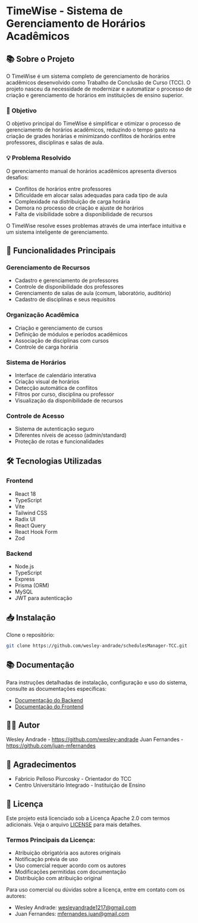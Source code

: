 # TimeWise - Sistema de Gerenciamento de Horários Acadêmicos

## 📚 Sobre o Projeto

O TimeWise é um sistema completo de gerenciamento de horários acadêmicos desenvolvido como Trabalho de Conclusão de Curso (TCC). O projeto nasceu da necessidade de modernizar e automatizar o processo de criação e gerenciamento de horários em instituições de ensino superior.

### 🎯 Objetivo

O objetivo principal do TimeWise é simplificar e otimizar o processo de gerenciamento de horários acadêmicos, reduzindo o tempo gasto na criação de grades horárias e minimizando conflitos de horários entre professores, disciplinas e salas de aula.

### 💡 Problema Resolvido

O gerenciamento manual de horários acadêmicos apresenta diversos desafios:
- Conflitos de horários entre professores
- Dificuldade em alocar salas adequadas para cada tipo de aula
- Complexidade na distribuição de carga horária
- Demora no processo de criação e ajuste de horários
- Falta de visibilidade sobre a disponibilidade de recursos

O TimeWise resolve esses problemas através de uma interface intuitiva e um sistema inteligente de gerenciamento.

## 🚀 Funcionalidades Principais

### Gerenciamento de Recursos
- Cadastro e gerenciamento de professores
- Controle de disponibilidade dos professores
- Gerenciamento de salas de aula (comum, laboratório, auditório)
- Cadastro de disciplinas e seus requisitos

### Organização Acadêmica
- Criação e gerenciamento de cursos
- Definição de módulos e períodos acadêmicos
- Associação de disciplinas com cursos
- Controle de carga horária

### Sistema de Horários
- Interface de calendário interativa
- Criação visual de horários
- Detecção automática de conflitos
- Filtros por curso, disciplina ou professor
- Visualização da disponibilidade de recursos

### Controle de Acesso
- Sistema de autenticação seguro
- Diferentes níveis de acesso (admin/standard)
- Proteção de rotas e funcionalidades

## 🛠️ Tecnologias Utilizadas

### Frontend
- React 18
- TypeScript
- Vite
- Tailwind CSS
- Radix UI
- React Query
- React Hook Form
- Zod

### Backend
- Node.js
- TypeScript
- Express
- Prisma (ORM)
- MySQL
- JWT para autenticação

## 📥 Instalação

Clone o repositório:
```bash
git clone https://github.com/wesley-andrade/schedulesManager-TCC.git
```

## 📚 Documentação

Para instruções detalhadas de instalação, configuração e uso do sistema, consulte as documentações específicas:

- [Documentação do Backend](backend/README.md)
- [Documentação do Frontend](frontend/README.md)

## 👨‍💻 Autor

Wesley Andrade - https://github.com/wesley-andrade
Juan Fernandes - https://github.com/juan-mfernandes

## 🙏 Agradecimentos

- Fabricio Pelloso Piurcosky - Orientador do TCC
- Centro Universitário Integrado - Instituição de Ensino

## 📄 Licença

Este projeto está licenciado sob a Licença Apache 2.0 com termos adicionais. Veja o arquivo [LICENSE](LICENSE) para mais detalhes.

### Termos Principais da Licença:
- Atribuição obrigatória aos autores originais
- Notificação prévia de uso
- Uso comercial requer acordo com os autores
- Modificações permitidas com documentação
- Distribuição com atribuição original

Para uso comercial ou dúvidas sobre a licença, entre em contato com os autores:
- Wesley Andrade: wesleyandrade1217@gmail.com
- Juan Fernandes: mfernandes.juan@gmail.com